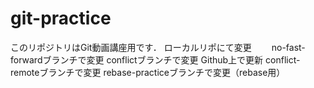 # git-practice
このリポジトリはGit動画講座用です．
ローカルリポにて変更　　
no-fast-forwardブランチで変更
conflictブランチで変更
Github上で更新
conflict-remoteブランチで変更
rebase-practiceブランチで変更（rebase用）
